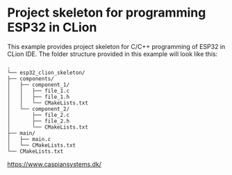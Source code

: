# Project skeleton for programming ESP32 in CLion
This example provides project skeleton for C/C++ programming of ESP32 in CLion IDE. The folder structure provided in this example will look like this:
```
.
└── esp32_clion_skeleton/
├── components/
│   ├── component_1/
│   │   ├── file_1.c
│   │   ├── file_1.h
│   │   └── CMakeLists.txt
│   └── component_2/
│       ├── file_2.c
│       ├── file_2.h
│       └── CMakeLists.txt
├── main/
│   ├── main.c
│   └── CMakeLists.txt
└── CMakeLists.txt
```
https://www.caspiansystems.dk/